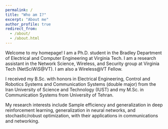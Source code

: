```yaml
---
permalink: /
title: "Who am I?"
excerpt: "About me"
author_profile: true
redirect_from: 
  - /about/
  - /about.html
---
```


Welcome to my homepage! I am a Ph.D. student in the Bradley Department of Electrical and Computer Engineering at Virginia Tech. I am a research assistant in the Network Science, Wireless, and Security group at Virginia Tech (NetSciWiS@VT). I am also a Wireless@VT Fellow.

I received my B.Sc. with honors in Electrical Engineering, Control and Robotics Systems and Communication Systems (double major) from the Iran University of Science and Technology (IUST) and my M.Sc. in Communication Systems from University of Tehran.

My research interests include Sample efficiency and generalization in deep reinforcement learning, generalization in neural networks, and stochastic/robust optimization, with their applications in communications and networking.

